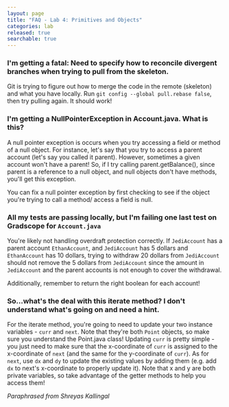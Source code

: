 ```yaml
---
layout: page
title: "FAQ - Lab 4: Primitives and Objects"
categories: lab
released: true
searchable: true
---
```

### I'm getting a fatal: Need to specify how to reconcile divergent branches when trying to pull from the skeleton.

Git is trying to figure out how to merge the code in the remote (skeleton)
and what you have locally. Run `git config --global pull.rebase false`,
then try pulling again. It should work!

### I'm getting a NullPointerException in Account.java. What is this?

A null pointer exception is occurs when you try accessing a field or method of a null object. 
For instance, let's say that you try to access a parent account (let's say you called it parent).
However, sometimes a given account won't have a parent! So, if I try calling parent.getBalance(), since
parent is a reference to a null object, and null objects don't have methods, you'll get this exception.

You can fix a null pointer exception by first checking to see if the object you're trying to call a method/
access a field is null.

### All my tests are passing locally, but I'm failing one last test on Gradscope for `Account.java`

You're likely not handling overdraft protection correctly. If `JediAccount` has a parent account `EthanAccount`, and
`JediAccount` has 5 dollars and `EthanAccount` has 10 dollars, trying to withdraw 20 dollars from `JediAccount` should not
remove the 5 dollars from `JediAccount` since the amount in `JediAccount` and the parent accounts is not enough to cover the withdrawal.

Additionally, remember to return the right boolean for each account!

### So...what's the deal with this iterate method? I don't understand what's going on and need a hint.

For the iterate method, you're going to need to update your two instance variables - `curr` and `next`.
Note that they're both `Point` objects, so make sure you understand the Point.java class! Updating `curr`
is pretty simple - you just need to make sure that the x-coordinate of `curr` is assigned to the
x-coordinate of `next` (and the same for the y-coordinate of `curr`). As for `next`, use `dx` and `dy` to update
the existing values by adding them (e.g. add `dx` to next's x-coordinate to properly update it).
Note that x and y are both private variables, so take advantage of the getter methods to help you access them!

<cite>Paraphrased from Shreyas Kallingal</cite>
